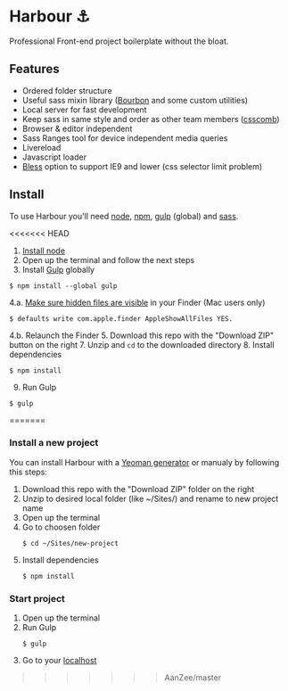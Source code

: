 # Harbour ⚓
Professional Front-end project boilerplate without the bloat.

## Features
- Ordered folder structure
- Useful sass mixin library ([Bourbon](http://bourbon.io/) and some custom utilities)
- Local server for fast development
- Keep sass in same style and order as other team members ([csscomb](http://csscomb.com/))
- Browser & editor independent
- Sass Ranges tool for device independent media queries
- Livereload
- Javascript loader
- [Bless](http://blesscss.com/) option to support IE9 and lower (css selector limit problem)

## Install
To use Harbour you'll need [node](https://nodejs.org/), [npm](https://www.npmjs.com/), [gulp](https://github.com/gulpjs/gulp/blob/master/docs/getting-started.md) (global) and [sass](http://sass-lang.com/).

<<<<<<< HEAD
1. [Install node](https://nodejs.org/)
2. Open up the terminal and follow the next steps
3. Install [Gulp](https://github.com/gulpjs/gulp/blob/master/docs/getting-started.md) globally
```
$ npm install --global gulp
```
4.a. [Make sure hidden files are visible](http://ianlunn.co.uk/articles/quickly-showhide-hidden-files-mac-os-x-mavericks/) in your Finder (Mac users only)
```
$ defaults write com.apple.finder AppleShowAllFiles YES.
```
4.b. Relaunch the Finder
5. Download this repo with the "Download ZIP" button on the right
7. Unzip and `cd` to the downloaded directory
8. Install dependencies
```
$ npm install
```
9. Run Gulp
```
$ gulp
```
=======


### Install a new project
You can install Harbour with a [Yeoman generator](https://github.com/AanZee/generator-harbour) or manualy by following this steps:

1. Download this repo with the "Download ZIP" folder on the right
2. Unzip to desired local folder (like ~/Sites/) and rename to new project name
3. Open up the terminal
4. Go to choosen folder
	```
	$ cd ~/Sites/new-project
	```
5. Install dependencies
	```
	$ npm install
	```
	
### Start project	
1. Open up the terminal
2. Run Gulp
	```
	$ gulp
	```
3. Go to your [localhost](http://localhost:3000)
>>>>>>> AanZee/master
